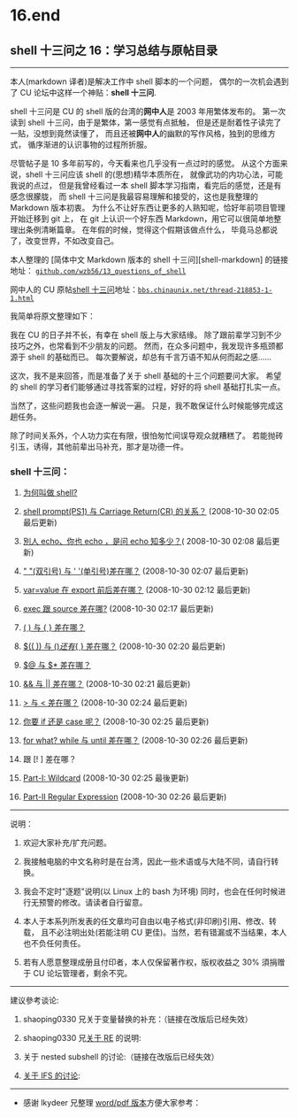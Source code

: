 # 16.end

## shell 十三问之 16：学习总结与原帖目录

* * *

本人(markdown 译者)是解决工作中 shell 脚本的一个问题， 偶尔的一次机会遇到了 CU 论坛中这样一个神贴：**shell 十三问**.

shell 十三问是 CU 的 shell 版的台湾的**网中人**是 2003 年用繁体发布的。 第一次读到 shell 十三问，由于是繁体，第一感觉有点抵触， 但是还是耐着性子读完了一贴，没想到竟然读懂了， 而且还被**网中人**的幽默的写作风格，独到的思维方式， 循序渐进的认识事物的过程所折服。

尽管帖子是 10 多年前写的，今天看来也几乎没有一点过时的感觉。 从这个方面来说，shell 十三问应该 shell 的(思想)精华本质所在， 就像武功的内功心法，可能我说的点过， 但是我曾经看过一本 shell 脚本学习指南，看完后的感觉，还是有感念很朦胧， 而 shell 十三问是我最容易理解和接受的，这也是我整理的 Markdown 版本初衷。 为什么不让好东西让更多的人熟知呢，恰好年前项目管理开始迁移到 git 上， 在 git 上认识一个好东西 Markdown，用它可以很简单地整理出条例清晰篇章。 在年假的时候，觉得这个假期该做点什么， 毕竟马总都说了，改变世界，不如改变自己。

本人整理的 [简体中文 Markdown 版本的 shell 十三问][shell-markdown] 的链接地址： [`github.com/wzb56/13_questions_of_shell`](https://github.com/wzb56/13_questions_of_shell)

网中人的 CU 原帖[shell 十三问](http://bbs.chinaunix.net/thread-218853-1-1.html)地址：[`bbs.chinaunix.net/thread-218853-1-1.html`](http://bbs.chinaunix.net/thread-218853-1-1.html)

我简单将原文整理如下：

我在 CU 的日子并不长，有幸在 shell 版上与大家结缘。 除了跟前辈学习到不少技巧之外，也常看到不少朋友的问题。 然而，在众多问题中，我发现许多瓶颈都源于 shell 的基础而已。 每次要解说，却总有千言万语不知从何而起之感......

这次，我不是来回答，而是准备了关于 shell 基础的十三个问题要问大家。 希望的 shell 的学习者们能够通过寻找答案的过程，好好的将 shell 基础打扎实一点。

当然了，这些问题我也会逐一解说一遍。 只是，我不敢保证什么时候能够完成这趟任务。

除了时间关系外，个人功力实在有限，很怕匆忙间误导观众就糟糕了。 若能抛砖引玉，诱得，其他前辈出马补充，那才是功德一件。

### shell 十三问：

1.  [为何叫做 shell?](http://bbs.chinaunix.net/forum.php?mod=viewthread&tid=218853&page=2#pid1454336)

2.  [shell prompt(PS1) 与 Carriage Return(CR) 的关系？](http://bbs.chinaunix.net/forum.php?mod=viewthread&tid=218853&page=2#pid1467910) (2008-10-30 02:05 最后更新)

3.  [別人 echo、你也 echo ，是问 echo 知多少？](http://bbs.chinaunix.net/viewthread.php?tid=218853&extra=&page=3#pid1482452)( 2008-10-30 02:08 最后更新)

4.  [" "(双引号) 与 ' '(单引号)差在哪？](http://bbs.chinaunix.net/viewthread.php?tid=218853&extra=&page=4#pid1511745) (2008-10-30 02:07 最后更新)

5.  [var=value 在 export 前后差在哪？](http://bbs.chinaunix.net/viewthread.php?tid=218853&extra=&page=5#pid1544391) (2008-10-30 02:12 最后更新)

6.  [exec 跟 source 差在哪?](http://bbs.chinaunix.net/viewthread.php?tid=218853&extra=&page=6#pid1583329) (2008-10-30 02:17 最后更新)

7.  [( ) 与 { } 差在哪？](http://bbs.chinaunix.net/viewthread.php?tid=218853&extra=&page=6#pid1595135)

8.  [$(( )) 与 $( ) 还有${ } 差在哪？](http://bbs.chinaunix.net/viewthread.php?tid=218853&extra=&page=7#pid1617953) (2008-10-30 02:20 最后更新)

9.  [$@ 与 $* 差在哪？](http://bbs.chinaunix.net/viewthread.php?tid=218853&extra=&page=7#pid1628522)

10.  [&& 与 || 差在哪？](http://bbs.chinaunix.net/viewthread.php?tid=218853&extra=&page=7#pid1634118) (2008-10-30 02:21 最后更新)

11.  [> 与 < 差在哪？](http://bbs.chinaunix.net/viewthread.php?tid=218853&extra=&page=7#pid1636825) (2008-10-30 02:24 最后更新)

12.  [你要 if 还是 case 呢？](http://bbs.chinaunix.net/viewthread.php?tid=218853&extra=&page=8#pid1679488) (2008-10-30 02:25 最后更新)

13.  [for what? while 与 until 差在哪？](http://bbs.chinaunix.net/viewthread.php?tid=218853&extra=&page=8#pid1692457) (2008-10-30 02:26 最后更新)

14.  [](http://bbs.chinaunix.net/viewthread.php?tid=218853&extra=&page=16#pid2930144)[](#fn_)跟 [! ] 差在哪？

15.  [Part-I: Wildcard](http://bbs.chinaunix.net/viewthread.php?tid=218853&extra=&page=16#pid2930144) (2008-10-30 02:25 最後更新)

16.  [Part-II Regular Expression](http://bbs.chinaunix.net/viewthread.php?tid=218853&extra=&page=16#pid2934852) (2008-10-30 02:26 最后更新)

* * *

说明：

1.  欢迎大家补充/扩充问题。

2.  我接触电脑的中文名称时是在台湾，因此一些术语或与大陆不同，请自行转换。

3.  我会不定时"逐题"说明(以 Linux 上的 bash 为环境) 同时，也会在任何时候进行无预警的修改。请读者自行留意。

4.  本人于本系列所发表的任文章均可自由以电子格式(非印刷)引用、修改、转载， 且不必注明出处(若能注明 CU 更佳)。当然，若有错漏或不当结果，本人也不负任何责任。

5.  若有人愿意整理成册且付印者，本人仅保留著作权，版权收益之 30% 須捐赠于 CU 论坛管理者，剩余不究。

* * *

建议參考谈论:

1.  shaoping0330 兄关于变量替换的补充：（链接在改版后已经失效）

2.  shaoping0330 兄[关于 RE](http://bbs.chinaunix.net/forum/viewtopic.php?t=393964) 的说明:

3.  关于 nested subshell 的讨论:（链接在改版后已经失效）

4.  [关于 IFS 的讨论](http://bbs.chinaunix.net/forum/viewtopic.php?t=512925):

* * *

*   感谢 lkydeer 兄整理 [word/pdf 版本](http://bbs.chinaunix.net/viewthread.php?tid=963890&extra=page%3D2)方便大家参考：
